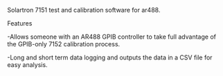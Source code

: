 Solartron 7151 test and calibration software for ar488.

Features

-Allows someone with an AR488 GPIB controller to take full advantage of the GPIB-only 7152 calibration process.

-Long and short term data logging and outputs the data in a CSV file for easy analysis.
